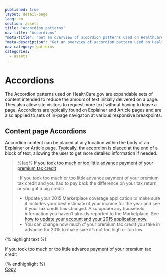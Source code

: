 ```yaml
---
published: true
layout: detail-page
lang: en
section: assets
title: "Accordion patterns"
nav-title: "Accordions"
"meta-title": "Get an overview of accordion patterns used on HealthCare.gov"
"meta-description": "Get an overview of accordion pattern used on HealthCare.gov to reduce the amount of text initially delivered on a single page."
nav-category: patterns
categories:
  - assets
---
```


# Accordions

<div class="intro">
The Accordion patterns used on HealthCare.gov are expandable sets of content intended to reduce the amount of text initially delivered on a page. They also allow site visitors to request more text without having to leave a page. Accordions are typically found on Explainer and Article pages and are also applied to sets of in-page navigation at various responsive breakpoints.
</div>

<div class="hr"></div>

## Content page Accordions

Accordion content can be placed at any location within the body of an [Explainer or Article page](/design/page-layouts/). Typically, the accordion is placed at the end of a block of text, allowing the user to get more detailed information if needed.

> %faq%
> [If you took too much or too little advance payment of your premium tax credit](id:APTCadjustment)
>
> : If you took too much or too little advance payment of your premium tax credit and you had to pay back the difference on your tax return, or you got a big credit:
>
>    * Update your 2015 Marketplace coverage application to make sure it includes your best estimate of your income for the year and see if your tax credit has changed. Also update any household information you haven’t already reported to the Marketplace. See [how to update your account and your 2015 application now](/reporting-changes/).
>    * You can change how much of your premium tax credit you take in advance for 2015 to make sure it’s not too high or too low. 


<div class="code-wrapper">
	<div class="preview row"></div>
	<div id="accordion-code">
		{% highlight text %}
		<div id="faq-container">
			<dl class="faq-question">
				<dt id="faq-1-q-1-1" class="question collapsed"><a class="title" tabindex="0" aria-controls="faq-1-a-1-1" aria-expanded="false"><span class="glyphicon glyphicon-chevron-right" aria-hidden="true"></span><span id="APTCadjustment">If you took too much or too little advance payment of your premium tax credit</span></a></dt>
				<dd id="faq-1-a-1-1" class="answer" role="definition" style="display: none;"><p>If you took too much or too little advance payment of your premium tax credit and you had to pay back the difference on your tax return, or you got a big credit:</p>
					<ul>
						<li>Update your 2015 Marketplace coverage application to make sure it includes your best estimate of your income for the year and see if your tax credit has changed. Also update any household information you haven’t already reported to the Marketplace. See <a href="/reporting-changes/">how to update your account and your 2015 application now</a>.</li>
						<li>You can change how much of your premium tax credit you take in advance for 2015 to make sure it’s not too high or too low.</li>
					</ul>
				</dd>
			</dl>
		</div>
		{% endhighlight %}
	</div>
	<a href="javascript:;" class="copy-button" title="Click to copy me." data-clipboard-target="accordion-code" role="button">Copy</a>
</div>

